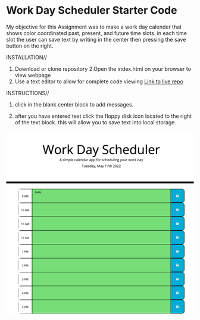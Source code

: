 # Work Day Scheduler Starter Code

My objective for this Assignment was to make a work day calender that shows color coordinated past, present, and future time slots. in each time slot the user can save text by writing in the center then pressing the save button on the right.

INSTALLATION//

1. Download or clone repository
   2.Open the index.html on your browser to view webpage
2. Use a text editor to allow for complete code viewing
   [Link to live repo](https://jjtalamonti.github.io/05_Work_Day_Scheduler/)

INSTRUCTIONS//

1. click in the blank center block to add messages.

2. after you have entered text click the floppy disk icon located to the right of the text block. this will allow you to save text into local storage.

<img src="images/workday.png"/>
